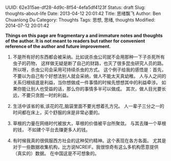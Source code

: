 UUID: 62e315ae-df28-4d9c-8f54-4efa5df4123f
Status: draft
Slug: thoughts-about-life
Date: 2013-04-12 20:01:42
Title: 思绪飘飞
Author: Ben Chuanlong Du
Category: Thoughts
Tags: 思想, 思绪, thoughts
Modified: 2014-07-12 20:01:42

**Things on this page are fragmentary a and immature notes and thoughts of the author. It is not meant to readers but rather for convenient reference of the author and future improvement.**
 

1. 不是所有好的东西都会被采纳。比如说杀虫公司就不会用那种一下子杀死所有虫子的药物，
这样做无疑是断了自己的财路，也灭了很多昆虫研究人员的路。
所以呀，杀虫公司会采用可持续杀虫的方式。
这个例子给我的感悟是：首先，不要以为自己有个好想法别人就会采纳，做人不能太天真幼稚。
人与人之间的关系归根结底是利益，当你想做成一件事情的时候先想想其中的利益牵涉。
如果你能让别人也受益的话，那么你的事情多半可以做成。
其次，做人目光要长远，不要只贪图一时的利益。


2. 生活中该省的省,该花的花,脑袋里面不要光想着孔方兄。
人一辈子三分之一的时间都在床上，买个舒服的床是非常必要的。

1. 草根的力量在网络时代被放大，草根的价值被平台所聚敛。
与其去赚一个草根的钱，
不如建个平台去赚更多人的钱。

3. 有时候我真的很佩服西方社会的这种契约精神。这个表现在各方各面。
尤其是对于一些数据收集机构，比方说NCREIF。我很惊奇有这么多机构愿意提供（真实的）数据。
在中国这是不可想象的。

